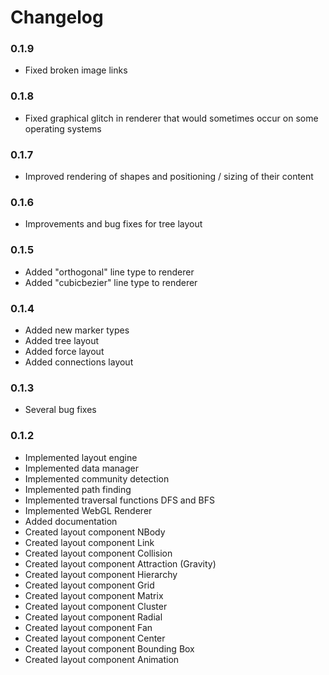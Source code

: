 # Changelog

### 0.1.9
- Fixed broken image links

### 0.1.8
- Fixed graphical glitch in renderer that would sometimes occur on some operating systems

### 0.1.7
- Improved rendering of shapes and positioning / sizing of their content

### 0.1.6
- Improvements and bug fixes for tree layout

### 0.1.5
- Added "orthogonal" line type to renderer
- Added "cubicbezier" line type to renderer

### 0.1.4
- Added new marker types
- Added tree layout
- Added force layout
- Added connections layout

### 0.1.3
- Several bug fixes

### 0.1.2

- Implemented layout engine
- Implemented data manager
- Implemented community detection
- Implemented path finding
- Implemented traversal functions DFS and BFS
- Implemented WebGL Renderer
- Added documentation
- Created layout component NBody
- Created layout component Link
- Created layout component Collision
- Created layout component Attraction (Gravity)
- Created layout component Hierarchy
- Created layout component Grid
- Created layout component Matrix
- Created layout component Cluster
- Created layout component Radial
- Created layout component Fan
- Created layout component Center
- Created layout component Bounding Box
- Created layout component Animation
